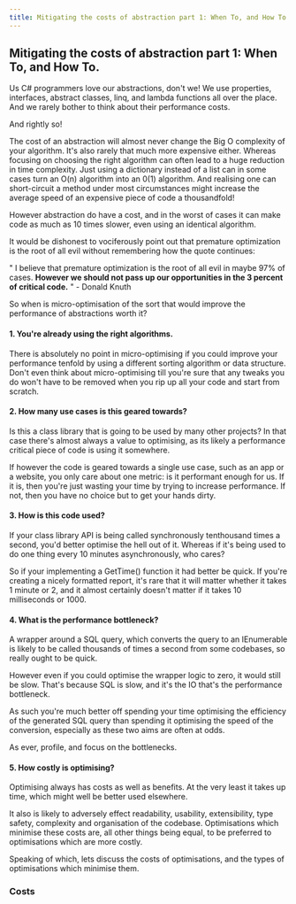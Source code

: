 ```yaml
---
title: Mitigating the costs of abstraction part 1: When To, and How To.
---
```

## Mitigating the costs of abstraction part 1: When To, and How To.

Us C# programmers love our abstractions, don't we! We use properties, interfaces, abstract classes, linq, and lambda functions all over the place. And we rarely bother to think about their performance costs.

And rightly so! 

The cost of an abstraction will almost never change the Big O complexity of your algorithm. It's also rarely that much more expensive either. Whereas focusing on choosing the right algorithm can often lead to a huge reduction in time complexity. Just using a dictionary instead of a list can in some cases turn an O(n) algorithm into an 0(1) algorithm. And realising one can short-circuit a method under most circumstances might increase the average speed of an expensive piece of code a thousandfold!

However abstraction do have a cost, and in the worst of cases it can make code as much as 10 times slower, even using an identical algorithm.

It would be dishonest to vociferously point out that premature optimization is the root of all evil without remembering how the quote continues:

" I believe that premature optimization is the root of all evil in maybe 97% of cases. **However we should not pass up our opportunities in the 3 percent of critical code.** " - Donald Knuth

So when is micro-optimisation of the sort that would improve the performance of abstractions worth it?

#### 1. You're already using the right algorithms.

There is absolutely no point in micro-optimising if you could improve your performance tenfold by using a different sorting algorithm or data structure. Don't even think about micro-optimising till you're sure that any tweaks you do won't have to be removed when you rip up all your code and start from scratch.

#### 2. How many use cases is this geared towards?

Is this a class library that is going to be used by many other projects? In that case there's almost always a value to optimising, as its likely a performance critical piece of code is using it somewhere.

If however the code is geared towards a single use case, such as an app or a website, you only care about one metric: is it performant enough for us. If it is, then you're just wasting your time by trying to increase performance. If not, then you have no choice but to get your hands dirty.

#### 3. How is this code used?

If your class library API is being called synchronously tenthousand times a second, you'd better optimise the hell out of it. Whereas if it's being used to do one thing every 10 minutes asynchronously, who cares?

So if your implementing a GetTime() function it had better be quick. If you're creating a nicely formatted report, it's rare that it will matter whether it takes 1 minute or 2, and it almost certainly doesn't matter if it takes 10 milliseconds or 1000.

#### 4. What is the performance bottleneck?

A wrapper around a SQL query,  which converts the query to an IEnumerable is likely to be called thousands of times a second from some codebases, so really ought to be quick.

However even if you could optimise the wrapper logic to zero, it would still be slow. That's because SQL is slow, and it's the IO that's the performance bottleneck.

As such you're much better off spending your time optimising the efficiency of the generated SQL query than spending it optimising the speed of the conversion, especially as these two aims are often at odds.

As ever, profile, and focus on the bottlenecks.

#### 5. How costly is optimising?

Optimising always has costs as well as benefits. At the very least it takes up time, which might well be better used elsewhere. 

It also is likely to adversely effect readability, usability, extensibility, type safety, complexity and organisation of the codebase. Optimisations which minimise these costs are, all other things being equal, to be preferred to optimisations which are more costly.

Speaking of which, lets discuss the costs of optimisations, and the types of optimisations which minimise them.

### Costs